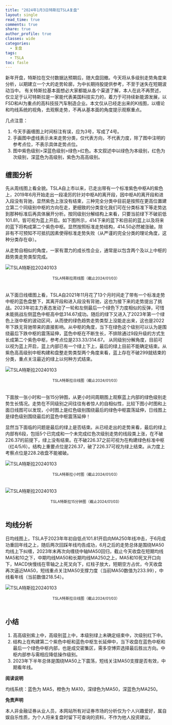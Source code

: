 ```yaml
---
title: "2024年1月3日特斯拉TSLA复盘"
layout: single
read_time: true
comments: true
share: true
author_profile: true
classes: wide
categories:
  - 复盘
tags:
  - TSLA
toc: fasle
---
```


新年开盘，特斯拉在交付数据达预期后，随大盘回撤。今天将从多级别走势角度来分析，以期建立一个大的走势轮廓，为中长期持股提供参考，不至于迷失在短期波动当中。
有关特斯拉基本面想必大家都能从各个渠道了解，本人在此不再赘述，仅立足于认可特斯拉是一家能代表美国科技实力的，着力于可持续新能源发展，以FSD和AI为重点的高科技技汽车制造企业。本文仅从已经走出来的K线图，以缠论和均线系统的视角，去观察走势，不再从基本面的角度提示观察重点。

几点注意：

1. 今天手画缠图上时间标注有误，应为3号，写成了4号。
2. 手画图中虚线表示未来走势分类，仅代表方向，不代表力度，除了图中注明的参考点位，不表示具体走势点位。
3. 图中紫色级别>深蓝色级别>绿色>红色。本文叙述中以绿色为本级别，红色为次级别，深蓝色为高级别，紫色为高高级别。

## 缠图分析

先从周线图上看全貌。TSLA自上市以来，已走出带有一个标准紫色中枢A的紫色上，2019年6月开始走出一段凌厉的针对中枢A的离开段，因中枢A的离开段和进入段没有背驰，显然紫色上涨没有结束，三种完全分类中目前是按照在更高位置建立第二个同级别中枢的方向在走，更细致的分类变化我们可在分类标准下等走势达到那种标准后再具体展开分析。按同级别分解结构上来看，只要当前绿下不破前低101.81，皆可视为蓝上开启。如下图所示，414下来的蓝下和目前的蓝上以及将来的蓝下将构成第二个紫色中枢。显然按照标准走势结构，414.50必然被涨破。除非有不可预知不可抵抗因素使得标准走势失败（从严谨的完全分类的理论角度，这种分类存在😄）。

从走势自相似的角度，一家有潜力的成长性企业，通常是以包含两个及以上中枢的趋势类走势类型完成。

![TSLA特斯拉20240103](https://money.olim.ca/assets/images/2024-01-04-TSLA-week.jpg)
<small><center>TSLA特斯拉周线图（截止2024/01/03）</center></small>　 

从下面日线缠图上看，TSLA自2021年11月花了13个月时间走了带有一个标准走势中枢的蓝色盘整下，其离开段和进入段没有背驰，这也为接下来的走势提出了挑战。2023年初主力表态发动了一轮和左侧最后一个绿色下力度相似的反弹，可惜未能挑战左侧蓝色中枢高中低314.67成功。随后的绿下又进入了2023年第一个绿色上涨中枢的波动区间，从而使的绿色趋势走势类型上没能走出来，这也是2022年下跌无背驰带来的直接影响。从中枢的角度，当下在绿色这个级别可以认为是围绕最后下跌中枢的震荡延伸，蓝色中枢在不断生长，不排除通过9段升级的方式生长成第二个紫色中枢，参考点位是233.33/314.67。 从同级别分解角度，目前可以视为蓝上开启，蓝上内部已有一个绿上下上，最后的绿上目前不能确定结束。从紫色高高级别中枢构建和盘整走势类型两个角度来看，蓝上存在不破299就结束的分类，重点关注最近的绿上以何种方式结束。

![TSLA特斯拉20240103](https://money.olim.ca/assets/images/2024-01-04-TSLA-day.jpg)
<small><center>TSLA特斯拉日线图（截止2024/01/03）</center></small>　 　 

下面放一张小时和一张15分钟图，从更小时间周期图上观察蓝上内部的绿色级别走势生长情况。走势在不同级别之间往往有者惊人的自相似性，比较下图小时图和上面日线图可以发现，小时图上是红色级别围绕最后的绿色中枢震荡延伸，日线图上是绿色级别围绕最后的蓝色中枢震荡延伸！

显然当下面临的问题是最后的绿上是否结束。从已经走出的走势来看，最后的绿上内部有6段，包括5个已完成和一个未完成红色次级别走势的线段类上涨，在不破226.37的前提下，绿上没有结束。在不破226.37之前可视为在构建绿色标准中枢（红4/5/6）。结构上重要点位是226.37，破了226.37可视为绿上结束。从力度上考察点位是228.2收盘不能被破。

![TSLA特斯拉20240103](https://money.olim.ca/assets/images/2024-01-04-TSLA-hour.jpg)
<small><center>TSLA特斯拉小时图（截止2024/01/03）</center></small>　  

![TSLA特斯拉20240103](https://money.olim.ca/assets/images/2024-01-04-TSLA-minute.jpg)
<small><center>TSLA特斯拉15分钟图（截止2024/01/03）</center></small>　 

## 均线分析
日均线图上，TSLA于2023年年初自低点101.81开启向MA250年线冲击，于6月成功重回年线之上，随后两次回踩年线均告成功，6月之后的走势总体是围绕MA50均线上下纠缠，2023年末再次向缠绕中轴MA50回归，截止今天收盘在短期均线MA5和10之下，中期均线MA50和长期均线MA250之上，MA5和10死叉开口向下，MACD快慢线在零轴之上死叉向下，红柱子放大，短期空方占优，今天收盘再次逼近MA50，短线重点关注MA50支撑力度（当前MA50数值为233.99），中线看年线（当前数值218.54）。

![TSLA特斯拉20240103](https://money.olim.ca/assets/images/2024-01-04-TSLA-day.png)
<small><center>TSLA特斯拉日线图（截止2024/01/03）</center></small>　

## 小结

1. 高高级别紫上中，高级别蓝上中，本级别绿上未确定结束中，次级别红下中。
2. 结构上在构建第二个紫色中枢和蓝色中枢生长延伸中，当下收盘在蓝色中枢和最后一个绿色中枢内部，也是成交密集区，需多空博弈选择最后胜出方向。中枢内部参与需相应降低操作级别。
3. 2023年下半年总体是围绕MA50上下震荡，短线关注MA50支撑是否有效，中期看年线。

**阅读说明**

均线系统：蓝色为 MA5，橙色为 MA10，深绿色为MA50，深蓝色为MA250。

**免责声明** 

本人非金融证券从业人员，本网站所有对证券市场的分析仅为个人兴趣爱好，属自娱自乐性质，为个人将来复盘时留下可查询的资料，不作为他人投资建议。

